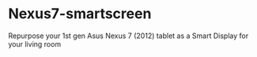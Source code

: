 # Nexus7-smartscreen
Repurpose your 1st gen Asus Nexus 7 (2012) tablet as a Smart Display for your living room
